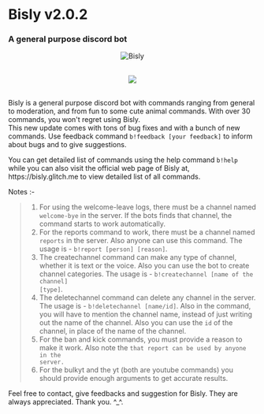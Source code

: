 Bisly v2.0.2
=====
### A general purpose discord bot
<p align="center">
  <img src="https://discordbots.org/api/widget/496198253193461792.svg" alt="Bisly" />
<br><br>
<p align="center">
  <img src="https://forthebadge.com/images/badges/made-with-javascript.svg" />
<br><br>

<p>Bisly is a general purpose discord bot with commands ranging from general to moderation, and from fun to some cute animal commands. With over 30 commands, you won't regret using Bisly.<br>
This new update comes with tons of bug fixes and with a bunch of new commands. Use feedback command <code>b!feedback [your feedback]</code> to inform about bugs and to give suggestions.</p>

<p>You can get detailed list of commands using the help command <code>b!help</code> while you can also visit the official web page of Bisly at, https://bisly.glitch.me to view detailed list of all commands.</p>

Notes :-
>1) For using the welcome-leave logs, there must be a channel named <code>welcome-bye</code> in the server. If the bots finds that channel, the command starts to work automatically.
>2) For the reports command to work, there must be a channel named <code>reports</code> in the server. Also anyone can use this command. The usage is - <code>b!report [person] [reason]</code>.
>3) The createchannel command can make any type of channel, whether it is text or the voice. Also you can use the bot to create channel categories. The usage is - <code>b!createchannel [name of the channel] [type]</code>.
>4) The deletechannel command can delete any channel in the server. The usage is - <code>b!deletechannel [name/id]</code>. Also in the command, you will have to mention the channel name, instead of just writing out the name of the channel. Also you can use the <code>id</code> of the channel, in place of the name of the channel.
>5) For the ban and kick commands, you must provide a reason to make it work. Also note the <code>that report can be used by anyone in the server.</code>
>6) For the bulkyt and the yt (both are youtube commands) you should provide enough arguments to get accurate results.

<p>Feel free to contact, give feedbacks and suggestion for Bisly. They are always appreciated. Thank you. ^_^.

